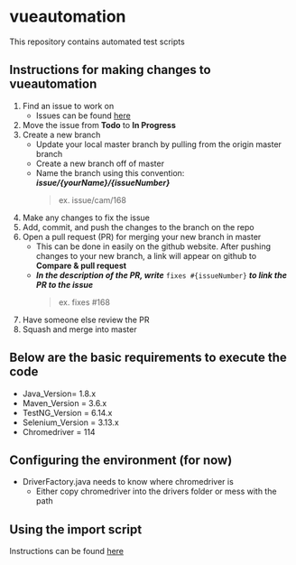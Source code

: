 # vueautomation
This repository contains automated test scripts

## Instructions for making changes to vueautomation
1. Find an issue to work on
   - Issues can be found [here](https://github.com/orgs/GreywallSoftware/projects/1/)
2. Move the issue from **Todo** to **In Progress**
3. Create a new branch
   - Update your local master branch by pulling from the origin master branch
   - Create a new branch off of master
   - Name the branch using this convention: ***issue/{yourName}/{issueNumber}***
      > ex. issue/cam/168
4. Make any changes to fix the issue
5. Add, commit, and push the changes to the branch on the repo
6. Open a pull request (PR) for merging your new branch in master
   - This can be done in easily on the github website. After pushing changes to your new branch, a link will appear on github to **Compare & pull request**
   - ***In the description of the PR, write*** `fixes #{issueNumber}` ***to link the PR to the issue***
     > ex. fixes #168
7. Have someone else review the PR
8. Squash and merge into master

## Below are the basic requirements to execute the code
- Java_Version= 1.8.x
- Maven_Version = 3.6.x
- TestNG_Version = 6.14.x
- Selenium_Version = 3.13.x
- Chromedriver = 114

## Configuring the environment (for now)
- DriverFactory.java needs to know where chromedriver is
  - Either copy chromedriver into the drivers folder or mess with the path

## Using the import script
Instructions can be found [here](readme/IMPORT_TEST_CASES.md)
